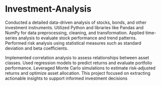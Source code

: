 # Investment-Analysis

  Conducted a detailed data-driven analysis of stocks, bonds, and other investment instruments. Utilized Python and libraries like Pandas and NumPy for data preprocessing, cleaning, and transformation. Applied time-series analysis to evaluate stock performance and trend patterns. Performed risk analysis using statistical measures such as standard deviation and beta coefficients. 
  
  Implemented correlation analysis to assess relationships between asset classes. Used regression models to predict returns and evaluate portfolio performance. Leveraged Monte Carlo simulations to estimate risk-adjusted returns and optimize asset allocation. This project focused on extracting actionable insights to support informed investment decisions
